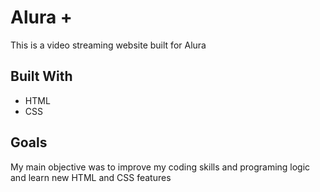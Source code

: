 # Alura +

This is a video streaming website built for Alura

## Built With

- HTML
- CSS

## Goals

My main objective was to improve my coding skills and programing logic and learn new HTML and CSS features
